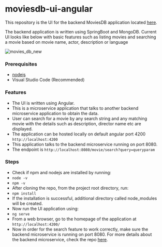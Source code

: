 # moviesdb-ui-angular

This repository is the UI for the backend MoviesDB application located [here](https://github.com/phanikiranthaticharla/MoviesDB-SpringBoot-MongoDB). 

The backend application is written using SpringBoot and MongoDB. 
Current UI looks like below with basic features such as listing movies and searching a movie based on movie name, actor, description or language

![movies_db_new](https://user-images.githubusercontent.com/8190677/128954429-c6f66ca4-8ddf-48a1-8a30-9f29ad5195b0.png)


### Prerequisites
* [nodejs](https://nodejs.org/en/download/)
* Visual Studio Code (Recommended) 

### Features 

* The UI is written using Angular. 
* This is a microservice application that talks to another backend microservice application to obtain the data. 
* User can search for a movie by any search string and any matching movie with the details such as description, director name etc are displayed. 
* The application can be hosted locally on default angular port 4200 `http://localhost:4200` 
* This application talks to the backend microservice running on port 8080. 
* The endpoint is `http://localhost:8080/movie/search?query=queryparam`

### Steps 

* Check if npm and nodejs are installed by running: 
* `node -v`
* `npm -v`
* After cloning the repo, from the project root directory, run: 
* `npm install` 
* If the installation is successful, additional directory called node_modules will be created. 
* Now run the UI application using: 
* `ng serve`
* From a web browser, go to the homepage of the application at `http://localhost:4200/`
* Now in order for the search feature to work correctly, make sure the backend microservice is running on port 8080. For more details about the backend microservice, check the repo [here](https://github.com/phanikiranthaticharla/MoviesDB-SpringBoot-MongoDB).


